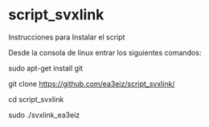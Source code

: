 # script_svxlink
Instrucciones para Instalar el script

Desde la consola de linux entrar los siguientes comandos:

sudo apt-get install git

git clone https://github.com/ea3eiz/script_svxlink/

cd script_svxlink

sudo ./svxlink_ea3eiz
